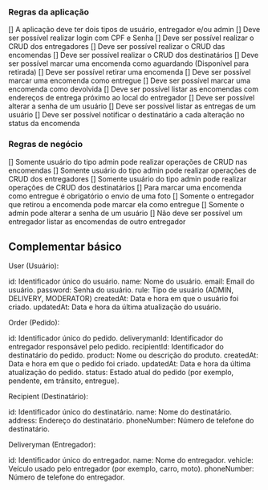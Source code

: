 ### Regras da aplicação

[] A aplicação deve ter dois tipos de usuário, entregador e/ou admin
[] Deve ser possível realizar login com CPF e Senha
[] Deve ser possível realizar o CRUD dos entregadores
[] Deve ser possível realizar o CRUD das encomendas
[] Deve ser possível realizar o CRUD dos destinatários
[] Deve ser possível marcar uma encomenda como aguardando (Disponível para retirada)
[] Deve ser possível retirar uma encomenda
[] Deve ser possível marcar uma encomenda como entregue
[] Deve ser possível marcar uma encomenda como devolvida
[] Deve ser possível listar as encomendas com endereços de entrega próximo ao local do entregador
[] Deve ser possível alterar a senha de um usuário
[] Deve ser possível listar as entregas de um usuário
[] Deve ser possível notificar o destinatário a cada alteração no status da encomenda

### Regras de negócio

[] Somente usuário do tipo admin pode realizar operações de CRUD nas encomendas
[] Somente usuário do tipo admin pode realizar operações de CRUD dos entregadores
[] Somente usuário do tipo admin pode realizar operações de CRUD dos destinatários
[] Para marcar uma encomenda como entregue é obrigatório o envio de uma foto
[] Somente o entregador que retirou a encomenda pode marcar ela como entregue
[] Somente o admin pode alterar a senha de um usuário
[] Não deve ser possível um entregador listar as encomendas de outro entregador

## Complementar básico

User (Usuário):

id: Identificador único do usuário.
name: Nome do usuário.
email: Email do usuário.
password: Senha do usuário.
rule: Tipo de usuário (ADMIN, DELIVERY, MODERATOR)
createdAt: Data e hora em que o usuário foi criado.
updatedAt: Data e hora da última atualização do usuário.

Order (Pedido):

id: Identificador único do pedido.
deliverymanId: Identificador do entregador responsável pelo pedido.
recipientId: Identificador do destinatário do pedido.
product: Nome ou descrição do produto.
createdAt: Data e hora em que o pedido foi criado.
updatedAt: Data e hora da última atualização do pedido.
status: Estado atual do pedido (por exemplo, pendente, em trânsito, entregue).

Recipient (Destinatário):

id: Identificador único do destinatário.
name: Nome do destinatário.
address: Endereço do destinatário.
phoneNumber: Número de telefone do destinatário.

Deliveryman (Entregador):

id: Identificador único do entregador.
name: Nome do entregador.
vehicle: Veículo usado pelo entregador (por exemplo, carro, moto).
phoneNumber: Número de telefone do entregador.
